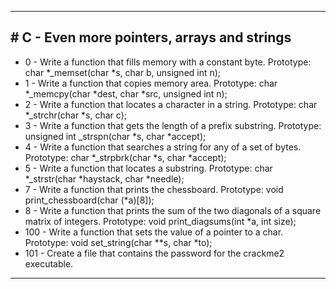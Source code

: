 <hr>
<h2># C - Even more pointers, arrays and strings</h2>
<ul>
<li> 0 - Write a function that fills memory with a constant byte. Prototype: char *_memset(char *s, char b, unsigned int n);</li>
<li> 1 - Write a function that copies memory area. Prototype: char *_memcpy(char *dest, char *src, unsigned int n);</li>
<li> 2 - Write a function that locates a character in a string. Prototype: char *_strchr(char *s, char c);</li>
<li> 3 - Write a function that gets the length of a prefix substring. Prototype: unsigned int _strspn(char *s, char *accept);</li>
<li> 4 - Write a function that searches a string for any of a set of bytes. Prototype: char *_strpbrk(char *s, char *accept);</li>
<li> 5 - Write a function that locates a substring. Prototype: char *_strstr(char *haystack, char *needle);</li>
<li> 7 - Write a function that prints the chessboard. Prototype: void print_chessboard(char (*a)[8]);</li>
<li> 8 - Write a function that prints the sum of the two diagonals of a square matrix of integers. Prototype: void print_diagsums(int *a, int size);</li>
<li> 100 - Write a function that sets the value of a pointer to a char. Prototype: void set_string(char **s, char *to);</li>
<li> 101 - Create a file that contains the password for the crackme2 executable.</li>
</ul>
<hr>